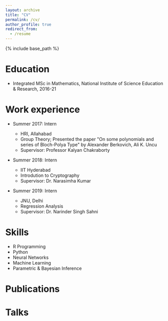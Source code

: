 ```yaml
---
layout: archive
title: "CV"
permalink: /cv/
author_profile: true
redirect_from:
  - /resume
---
```


{% include base_path %}

Education
======
* Integrated MSc in Mathematics, National Institute of Science Education & Research, 2016-21

Work experience
======
* Summer 2017: Intern
  * HRI, Allahabad
  * Group Theory; Presented the paper "On some polynomials and series of Bloch-Polya Type" by Alexander Berkovich, Ali K. Uncu
  * Supervisor: Professor Kalyan Chakraborty

* Summer 2018: Intern
  * IIT Hyderabad
  * Introdution to Cryptography
  * Supervisor: Dr. Narasimha Kumar
  
* Summer 2019: Intern
  * JNU, Delhi
  * Regression Analysis
  * Supervisor: Dr. Narinder Singh Sahni
  
Skills
======
* R Programming
* Python
* Neural Networks
* Machine Learning
* Parametric & Bayesian Inference

Publications
======


Talks
======
  

